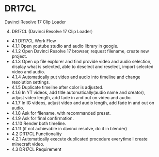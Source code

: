# DR17CL
Davinci Resolve 17 Clip Loader

4. DR17CL (Davinci Resolve 17 Clip Loader)
- 4.1 DR17CL Work Flow
- 4.1.1 Open youtube studio and audio library in google.
- 4.1.2 Open Davinci Resolve 17 browser, request filename, create new project.
- 4.1.3 Open up file explorer and find provide video and audio selection, display what is selected, able to deselect and reselect, import selected video and audio.
- 4.1.4 Automatically put video and audio into timeline and change resolution settings.
- 4.1.5 Duplicate timeline after color is adjusted.
- 4.1.6 In YT videos, add title automatically(audio name and creator), adjust video length, add fade in and out on video and audio.
- 4.1.7 In IG videos, adjust video and audio length, add fade in and out on audio.
- 4.1.8 Ask for filename, with recommanded preset.
- 4.1.9 Ask for final confirmation.
- 4.1.10 Render both timeline.
- 4.1.11 (if not achievable in davinci resolve, do it in blender)
- 4.2 DR17CL Functionality
- 4.2.1 Automatically execute duplicated procedure everytime I create minecraft video.
- 4.3 DR17CL Requirement
